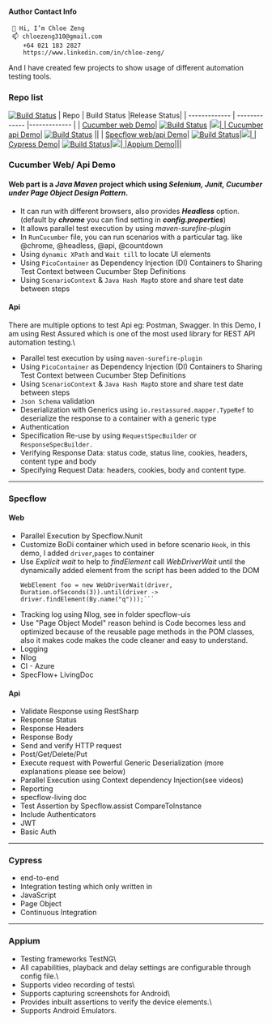 <!---
chloeboss/chloeboss is a ✨ special ✨ repository because its `README.md` (this file) appears on your GitHub profile.
You can click the Preview link to take a look at your changes.
--->

#### Author Contact Info
```
 👋 Hi, I’m Chloe Zeng
 📫 chloezeng310@gmail.com
    +64 021 183 2827
    https://www.linkedin.com/in/chloe-zeng/
```

And I have created few projects to show usage of different automation testing tools.

### Repo list


[![Build Status](https://dev.azure.com/chlozeng/MyFirstProject/_apis/build/status/chloeboss.cucumber-bdd-demo?branchName=master)](https://dev.azure.com/chlozeng/MyFirstProject/_build/latest?definitionId=11&branchName=master)
| Repo          | Build Status  |Release Status|
| ------------- | ------------- |------------- |
| [Cucumber web Demo](https://github.com/chloeboss/cucumber-bdd-demo)| [![Build Status](https://dev.azure.com/chlozeng/MyFirstProject/_apis/build/status/chloeboss.cucumber-bdd-demo?branchName=master)](https://dev.azure.com/chlozeng/MyFirstProject/_build/latest?definitionId=11&branchName=master) |<a href="https://dev.azure.com/chlozeng/MyFirstProject/_dashboards/dashboard/0b27603f-ca0a-4ddd-a108-85bae3788ac8"><img src="https://vsrm.dev.azure.com/chlozeng/_apis/public/Release/badge/d03ef986-5372-4396-a097-e68e1d803625/14/14"/>|
| [Cucumber api Demo](https://github.com/chloeboss/cucumber-api-demo)| [![Build Status](https://dev.azure.com/chlozeng/MyFirstProject/_apis/build/status/chloeboss.cucumber-api-demo?branchName=develop)](https://dev.azure.com/chlozeng/MyFirstProject/_build/latest?definitionId=13&branchName=develop) ||
| [Specflow web/api Demo](https://github.com/chloeboss/specflow-demo)| [![Build Status](https://dev.azure.com/chlozeng/MyFirstProject/_apis/build/status/chloeboss.specflow-demo?branchName=master)](https://dev.azure.com/chlozeng/MyFirstProject/_build/latest?definitionId=10&branchName=master)|<a href="https://dev.azure.com/chlozeng/MyFirstProject/_dashboards/dashboard/0b27603f-ca0a-4ddd-a108-85bae3788ac8"><img src="https://vsrm.dev.azure.com/chlozeng/_apis/public/Release/badge/d03ef986-5372-4396-a097-e68e1d803625/15/15"/>|
| [Cypress Demo](https://github.com/chloeboss/cypressTest)| [![Build Status](https://dev.azure.com/chlozeng/MyFirstProject/_apis/build/status/chloeboss.cypressTest?branchName=master)](https://dev.azure.com/chlozeng/MyFirstProject/_build/latest?definitionId=9&branchName=master)|<a href="https://dev.azure.com/chlozeng/MyFirstProject/_dashboards/dashboard/0b27603f-ca0a-4ddd-a108-85bae3788ac8"><img src="https://vsrm.dev.azure.com/chlozeng/_apis/public/Release/badge/d03ef986-5372-4396-a097-e68e1d803625/12/12"/>|
|[Appium Demo](https://github.com/chloeboss/appiumTests)|||


### Cucumber Web/ Api Demo
#### Web part is a _Java Maven_ project which using _Selenium, Junit, Cucumber under Page Object Design Pattern_.
* It can run with different browsers, also provides **_Headless_** option.
  (default by **_chrome_** you can find setting in **_config.properties_**)
* It allows parallel test execution by using _maven-surefire-plugin_
* In `RunCucumber` file, you can run scenarios with a particular tag. like @chrome, @headless, @api, @countdown
* Using `dynamic XPath` and `Wait till` to locate UI elements
* Using `PicoContainer` as Dependency Injection (DI) Containers to Sharing Test Context between Cucumber Step Definitions
* Using `ScenarioContext` & `Java Hash Map`to store and share test date between steps


#### Api
There are multiple options to test Api eg: Postman, Swagger. In this Demo, I am using Rest Assured which is one of the most used library for REST API automation testing.\
* Parallel test execution by using `maven-surefire-plugin`
* Using `PicoContainer` as Dependency Injection (DI) Containers to Sharing Test Context between Cucumber Step Definitions
* Using `ScenarioContext` & `Java Hash Map`to store and share test date between steps
* `Json Schema` validation
* Deserialization with Generics using `io.restassured.mapper.TypeRef` to deserialize the response to a container with a generic type
* Authentication
* Specification Re-use by using  `RequestSpecBuilder` or `ResponseSpecBuilder.`
* Verifying Response Data: status code, status line, cookies, headers, content type and body
* Specifying Request Data: headers, cookies, body and content type.

  
---  
### Specflow
#### Web
* Parallel Execution by Specflow.Nunit
* Customize BoDi container which used in before scenario `Hook`, in this demo, I added `driver`,`pages` to container
* Use _Explicit wait_ to help to _findElement_ call _WebDriverWait_ until the dynamically added element from the script has been added to the DOM
  ```
  WebElement foo = new WebDriverWait(driver, Duration.ofSeconds(3)).until(driver -> driver.findElement(By.name("q")));```
* Tracking log using Nlog, see in folder specflow-uis
* Use "Page Object Model" reason behind is Code becomes less and optimized because of the reusable page methods in the POM classes, also it makes code makes the code cleaner and easy to understand.
* Logging
* Nlog
* CI - Azure
* SpecFlow+ LivingDoc

#### Api
* Validate Response using RestSharp
 * Response Status
 * Response Headers
 * Response Body
* Send and verify HTTP request
 * Post/Get/Delete/Put
* Execute request with Powerful Generic Deserialization (more explanations please see below)
* Parallel Execution using Context dependency Injection(see videos)
* Reporting
 * specflow-living doc
* Test Assertion by Specflow.assist CompareToInstance
* Include Authenticators
 * JWT
 * Basic Auth

---
### Cypress

* end-to-end
* Integration testing which only written in
* JavaScript
* Page Object
* Continuous Integration

---
### Appium
* Testing frameworks TestNG\
* All capabilities, playback and delay settings are configurable through config file.\
* Supports video recording of tests\
* Supports capturing screenshots for Android\
* Provides inbuilt assertions to verify the device elements.\
* Supports Android Emulators.

